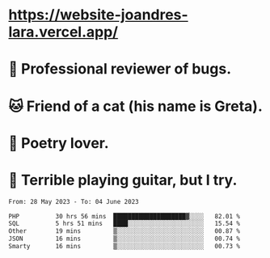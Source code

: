 # https://website-joandres-lara.vercel.app/
# 🐛 Professional reviewer of bugs.
# 🐱 Friend of a cat (his name is Greta).
# 📜 Poetry lover.
# 🎸 Terrible playing guitar, but I try.

<!--START_SECTION:waka-->

```txt
From: 28 May 2023 - To: 04 June 2023

PHP          30 hrs 56 mins  ████████████████████▓░░░░   82.01 %
SQL          5 hrs 51 mins   ████░░░░░░░░░░░░░░░░░░░░░   15.54 %
Other        19 mins         ▒░░░░░░░░░░░░░░░░░░░░░░░░   00.87 %
JSON         16 mins         ▒░░░░░░░░░░░░░░░░░░░░░░░░   00.74 %
Smarty       16 mins         ▒░░░░░░░░░░░░░░░░░░░░░░░░   00.73 %
```

<!--END_SECTION:waka-->
